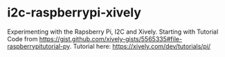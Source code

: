 i2c-raspberrypi-xively
======================

Experimenting with the Rapsberry Pi, I2C and Xively. Starting with Tutorial Code from https://gist.github.com/xively-gists/5565335#file-raspberrypitutorial-py. Tutorial here: https://xively.com/dev/tutorials/pi/
